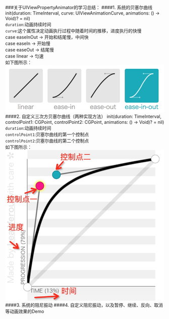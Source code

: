 ###关于UIViewPropertyAnimator的学习总结：
####1. 系统的贝塞尔曲线
init(duration: TimeInterval, curve: UIViewAnimationCurve, animations: () -> Void)? = nil)<br>
`duration`:动画持续时间<br>
`curve`:这个属性决定动画执行过程中随着时间的推移，进度执行的快慢<br>
case easeInOut -> 开始和结尾慢，中间快<br> 
case easeIn -> 开始慢 <br>
case easeOut -> 结尾慢 <br>
case linear -> 匀速 <br>
如下图所示：![image](https://github.com/wangCanHui/UIViewPropertyAnimatorDemo/blob/master/四种类型的贝塞尔曲线图.png)
####2. 自定义三次方贝塞尔曲线（两种实现方法）
init(duration: TimeInterval, controlPoint1: CGPoint, controlPoint2: CGPoint, animations: () -> Void)? = nil)
`duration`:动画持续时间<br>
`controlPoint1`:贝塞尔曲线的第一个控制点<br>
`controlPoint2`:贝塞尔曲线的第二个控制点<br>
如下图所示：![image](https://github.com/wangCanHui/UIViewPropertyAnimatorDemo/blob/master/手动绘制的贝塞尔图形.png)
####3. 系统的阻尼振动
####4. 自定义阻尼振动，以及暂停、继续、反向、取消等动画效果的Demo


